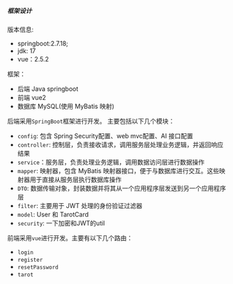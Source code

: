 ##### 框架设计
版本信息:
- springboot:2.7.18;
- jdk: 17
- vue：2.5.2

框架：
- 后端 Java springboot
- 前端 vue2
- 数据库 MySQL(使用 MyBatis 映射)

后端采用`SpringBoot`框架进行开发。 主要包括以下几个模块：

- `config`: 包含 Spring Security配置、web mvc配置、AI 接口配置
- `controller`: 控制层，负责接收请求，调用服务层处理业务逻辑，并返回响应结果
- `service`：服务层，负责处理业务逻辑，调用数据访问层进行数据操作
- `mapper`: 映射器，包含 MyBatis 映射器接口，便于与数据库进行交互。这些映射器用于直接从服务层执行数据库操作
- `DTO`: 数据传输对象，封装数据并将其从一个应用程序层发送到另一个应用程序层
- `filter`: 主要用于 JWT 处理的身份验证过滤器
- `model`: User 和 TarotCard
- `security`: 一下加密和JWT的util

前端采用`vue`进行开发。主要有以下几个路由：
- `login`
- `register`
- `resetPassword`
- `tarot`


